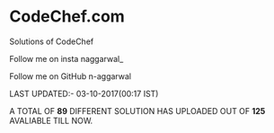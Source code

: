 <b><h1>CodeChef.com</h1></b>

Solutions of CodeChef

Follow me on insta naggarwal_

Follow me on GitHub n-aggarwal

LAST UPDATED:- 03-10-2017(00:17 IST)

A TOTAL OF <b>89</b> DIFFERENT SOLUTION HAS UPLOADED OUT OF <b>125</b> AVALIABLE TILL NOW.

